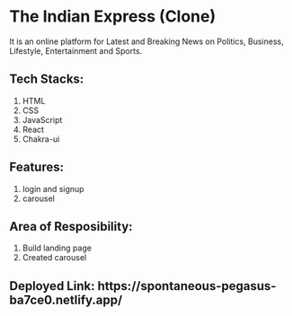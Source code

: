 <h1> The Indian Express (Clone)</h1>
It is an online platform for Latest and Breaking News on Politics, Business, Lifestyle, Entertainment and Sports. 
<h2>Tech Stacks:</h2>

1. HTML
2. CSS
3. JavaScript
4. React
5. Chakra-ui
<h2>Features:</h2>

1. login and signup
2. carousel

<h2>Area of Resposibility:</h2>

1. Build landing page
2. Created carousel

<h2>Deployed Link: https://spontaneous-pegasus-ba7ce0.netlify.app/</h2>
